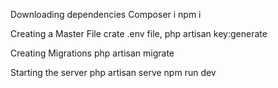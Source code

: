 <p> Downloading dependencies Composer i npm i </p>

<p>Creating a Master File crate .env file, php artisan key:generate</p>

<p>Creating Migrations php artisan migrate</p>

<p>Starting the server php artisan serve npm run dev</p>
